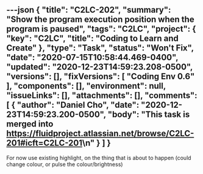 ---json
{
  "title": "C2LC-202",
  "summary": "Show the program execution position when the program is paused",
  "tags": "C2LC",
  "project": {
    "key": "C2LC",
    "title": "Coding to Learn and Create"
  },
  "type": "Task",
  "status": "Won't Fix",
  "date": "2020-07-15T10:58:44.469-0400",
  "updated": "2020-12-23T14:59:23.208-0500",
  "versions": [],
  "fixVersions": [
    "Coding Env 0.6"
  ],
  "components": [],
  "environment": null,
  "issueLinks": [],
  "attachments": [],
  "comments": [
    {
      "author": "Daniel Cho",
      "date": "2020-12-23T14:59:23.200-0500",
      "body": "This task is merged into <https://fluidproject.atlassian.net/browse/C2LC-201#icft=C2LC-201>\n"
    }
  ]
}
---
For now use existing highlight, on the thing that is about to happen (could change colour, or pulse the colour/brightness)

        